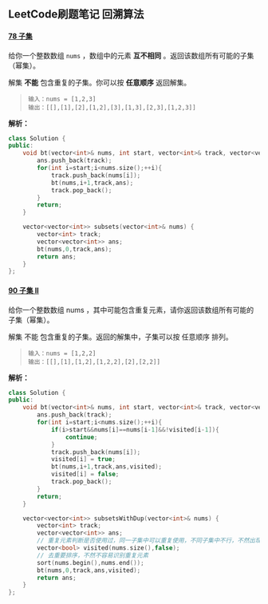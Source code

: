 ## LeetCode刷题笔记 回溯算法

#### [78 子集](https://leetcode-cn.com/problems/subsets/)

给你一个整数数组 `nums` ，数组中的元素 **互不相同** 。返回该数组所有可能的子集（幂集）。

解集 **不能** 包含重复的子集。你可以按 **任意顺序** 返回解集。

>```
>输入：nums = [1,2,3]
>输出：[[],[1],[2],[1,2],[3],[1,3],[2,3],[1,2,3]]
>```

**解析：**



```cpp
class Solution {
public:
    void bt(vector<int>& nums, int start, vector<int>& track, vector<vector<int>>& ans){
        ans.push_back(track);
        for(int i=start;i<nums.size();++i){
            track.push_back(nums[i]);
            bt(nums,i+1,track,ans);
            track.pop_back();
        }
        return;
    }

    vector<vector<int>> subsets(vector<int>& nums) {
        vector<int> track;
        vector<vector<int>> ans;
        bt(nums,0,track,ans);
        return ans; 
    }
};
```

#### [90 子集 II](https://leetcode-cn.com/problems/subsets-ii/)

给你一个整数数组 nums ，其中可能包含重复元素，请你返回该数组所有可能的子集（幂集）。

解集 不能 包含重复的子集。返回的解集中，子集可以按 任意顺序 排列。

>```
>输入：nums = [1,2,2]
>输出：[[],[1],[1,2],[1,2,2],[2],[2,2]]
>```

**解析：**



```cpp
class Solution {
public:
    void bt(vector<int>& nums, int start, vector<int>& track, vector<vector<int>>& ans, vector<bool>& visited){
        ans.push_back(track);
        for(int i=start;i<nums.size();++i){
            if(i>start&&nums[i]==nums[i-1]&&!visited[i-1]){
                continue;
            }
            track.push_back(nums[i]);
            visited[i] = true;
            bt(nums,i+1,track,ans,visited);
            visited[i] = false;
            track.pop_back();
        }
        return;
    }

    vector<vector<int>> subsetsWithDup(vector<int>& nums) {
        vector<int> track;
        vector<vector<int>> ans;
        // 重复元素判断是否使用过，同一子集中可以重复使用，不同子集中不行，不然出现重复子集
        vector<bool> visited(nums.size(),false);
        // 去重要排序，不然不容易识别重复元素
        sort(nums.begin(),nums.end());
        bt(nums,0,track,ans,visited);
        return ans;
    }
};
```

